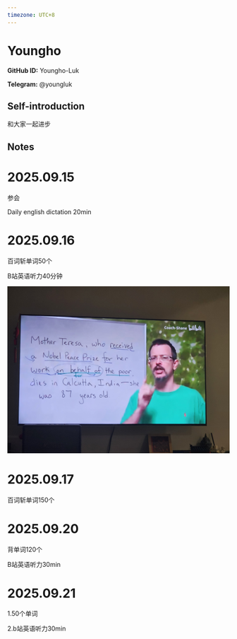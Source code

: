 ```yaml
---
timezone: UTC+8
---
```


# Youngho

**GitHub ID:** Youngho-Luk

**Telegram:** @youngluk

## Self-introduction

和大家一起进步

## Notes
<!-- Content_START -->
# 2025.09.15
<!-- DAILY_CHECKIN_2025-09-15_START -->
参会

Daily english dictation 20min
<!-- DAILY_CHECKIN_2025-09-15_END -->


# 2025.09.16
<!-- DAILY_CHECKIN_2025-09-16_START -->
百词斩单词50个

B站英语听力40分钟

![1000034087.jpg](https://raw.githubusercontent.com/IntensiveCoLearning/english_3rd/main/assets/Youngho-Luk/images/2025-09-16-1758025371650-1000034087.jpg)
<!-- DAILY_CHECKIN_2025-09-16_END -->


# 2025.09.17
<!-- DAILY_CHECKIN_2025-09-17_START -->
百词斩单词150个
<!-- DAILY_CHECKIN_2025-09-17_END -->


# 2025.09.20
<!-- DAILY_CHECKIN_2025-09-20_START -->
背单词120个

B站英语听力30min
<!-- DAILY_CHECKIN_2025-09-20_END -->


# 2025.09.21
<!-- DAILY_CHECKIN_2025-09-21_START -->
1.50个单词

2.b站英语听力30min
<!-- DAILY_CHECKIN_2025-09-21_END -->
<!-- Content_END -->
